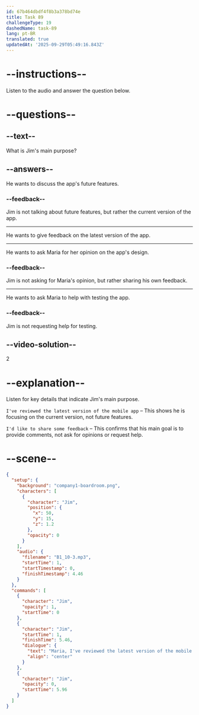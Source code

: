 ```yaml
---
id: 67b464dbdf4f8b3a378bd74e
title: Task 89
challengeType: 19
dashedName: task-89
lang: pt-BR
translated: true
updatedAt: '2025-09-29T05:49:16.843Z'
---
```


<!-- (audio) Jim: Maria, I've reviewed the latest version of the mobile app, and I'd like to share some feedback. -->

# --instructions--

Listen to the audio and answer the question below.

# --questions--

## --text--

What is Jim's main purpose?

## --answers--

He wants to discuss the app's future features.

### --feedback--

Jim is not talking about future features, but rather the current version of the app.

---

He wants to give feedback on the latest version of the app.

---

He wants to ask Maria for her opinion on the app's design.

### --feedback--

Jim is not asking for Maria's opinion, but rather sharing his own feedback.

---

He wants to ask Maria to help with testing the app.

### --feedback--

Jim is not requesting help for testing.

## --video-solution--

2

# --explanation--  

Listen for key details that indicate Jim's main purpose.  

`I've reviewed the latest version of the mobile app` – This shows he is focusing on the current version, not future features. 

`I'd like to share some feedback` – This confirms that his main goal is to provide comments, not ask for opinions or request help.  

# --scene--

```json
{
  "setup": {
    "background": "company1-boardroom.png",
    "characters": [
      {
        "character": "Jim",
        "position": {
          "x": 50,
          "y": 15,
          "z": 1.2
        },
        "opacity": 0
      }
    ],
    "audio": {
      "filename": "B1_10-3.mp3",
      "startTime": 1,
      "startTimestamp": 0,
      "finishTimestamp": 4.46
    }
  },
  "commands": [
    {
      "character": "Jim",
      "opacity": 1,
      "startTime": 0
    },
    {
      "character": "Jim",
      "startTime": 1,
      "finishTime": 5.46,
      "dialogue": {
        "text": "Maria, I've reviewed the latest version of the mobile app, and I'd like to share some feedback.",
        "align": "center"
      }
    },
    {
      "character": "Jim",
      "opacity": 0,
      "startTime": 5.96
    }
  ]
}
```
